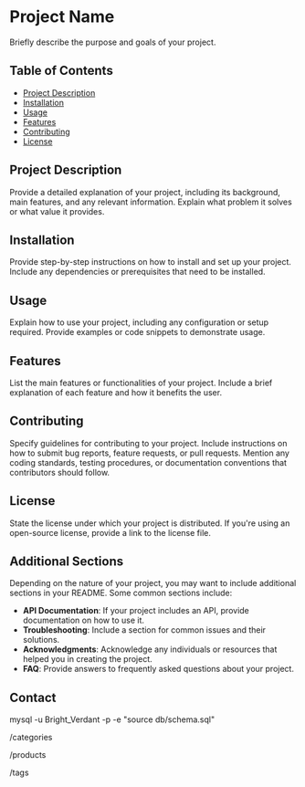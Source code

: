 # Project Name

Briefly describe the purpose and goals of your project.

## Table of Contents

- [Project Description](#project-description)
- [Installation](#installation)
- [Usage](#usage)
- [Features](#features)
- [Contributing](#contributing)
- [License](#license)

## Project Description

Provide a detailed explanation of your project, including its background, main features, and any relevant information. Explain what problem it solves or what value it provides.

## Installation

Provide step-by-step instructions on how to install and set up your project. Include any dependencies or prerequisites that need to be installed.

## Usage

Explain how to use your project, including any configuration or setup required. Provide examples or code snippets to demonstrate usage.

## Features

List the main features or functionalities of your project. Include a brief explanation of each feature and how it benefits the user.

## Contributing

Specify guidelines for contributing to your project. Include instructions on how to submit bug reports, feature requests, or pull requests. Mention any coding standards, testing procedures, or documentation conventions that contributors should follow.

## License

State the license under which your project is distributed. If you're using an open-source license, provide a link to the license file.

## Additional Sections

Depending on the nature of your project, you may want to include additional sections in your README. Some common sections include:

- **API Documentation**: If your project includes an API, provide documentation on how to use it.
- **Troubleshooting**: Include a section for common issues and their solutions.
- **Acknowledgments**: Acknowledge any individuals or resources that helped you in creating the project.
- **FAQ**: Provide answers to frequently asked questions about your project.

## Contact












mysql -u Bright_Verdant -p -e "source db/schema.sql"


/categories

/products

/tags